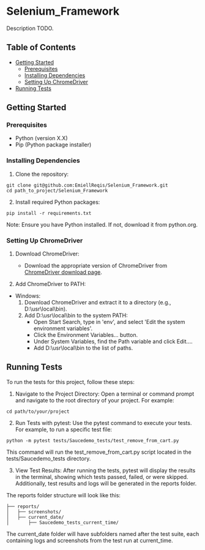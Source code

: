 # **Selenium_Framework**
Description TODO.

## **Table of Contents**
  - [Getting Started](#getting-started)
    - [Prerequisites](#prerequisites)
    - [Installing Dependencies](#installing-dependencies)
    - [Setting Up ChromeDriver](#setting-up-chromedriver)
  - [Running Tests](#running-tests)


## **Getting Started**
### **Prerequisites**
- Python (version X.X)
- Pip (Python package installer)
  
### **Installing Dependencies**
1. Clone the repository:
  ```
  git clone git@github.com:EmiellReqis/Selenium_Framework.git
  cd path_to_project/Selenium_Framework
  ```
2. Install required Python packages:
  ```
  pip install -r requirements.txt
  ```
  Note: Ensure you have Python installed. If not, download it from python.org.

### **Setting Up ChromeDriver**
1. Download ChromeDriver:
   - Download the appropriate version of ChromeDriver from [ChromeDriver download page](https://googlechromelabs.github.io/chrome-for-testing/).
     
2. Add ChromeDriver to PATH:
  - Windows:
    1. Download ChromeDriver and extract it to a directory (e.g., D:\usr\local\bin).
    2. Add D:\usr\local\bin to the system PATH:
        - Open Start Search, type in 'env', and select 'Edit the system environment variables'.
        - Click the Environment Variables... button.
        - Under System Variables, find the Path variable and click Edit....
        - Add D:\usr\local\bin to the list of paths.  
       
## **Running Tests**
To run the tests for this project, follow these steps:

1. Navigate to the Project Directory:
  Open a terminal or command prompt and navigate to the root directory of your project. For example:
  ```
  cd path/to/your/project
  ```
2. Run Tests with pytest:
  Use the pytest command to execute your tests. For example, to run a specific test file:
  ```
  python -m pytest tests/Saucedemo_tests/test_remove_from_cart.py
  ```
  This command will run the test_remove_from_cart.py script located in the tests/Saucedemo_tests directory.

3. View Test Results:
  After running the tests, pytest will display the results in the terminal, showing which tests passed, failed, or were skipped. Additionally, test results and logs will be generated in the reports folder.

  The reports folder structure will look like this:

  ```
  ├── reports/
  │   ├── screenshots/
  │   ├── current_date/
  │       ├── Saucedemo_tests_current_time/
  ```
  The current_date folder will have subfolders named after the test suite, each containing logs and screenshots from the test run at current_time.
